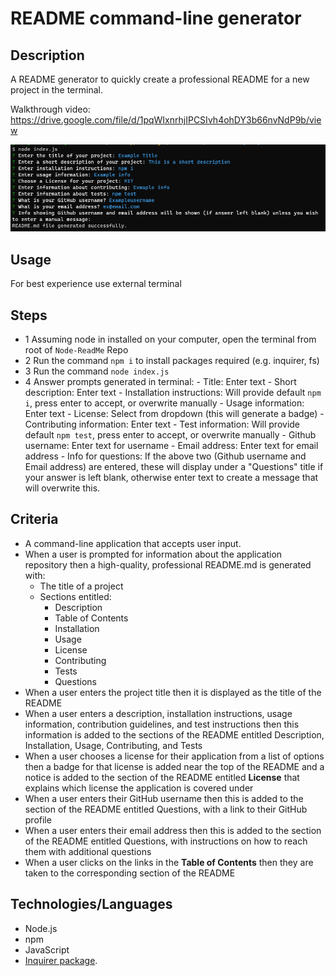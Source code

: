# README command-line generator

## Description

A README generator to quickly create a professional README for a new project in the terminal.

Walkthrough video: 
https://drive.google.com/file/d/1pqWIxnrhjIPCSIvh4ohDY3b66nvNdP9b/view


![Alt text](image.png)

## Usage

For best experience use external terminal

## Steps

* 1 Assuming node in installed on your computer, open the terminal from root of `Node-ReadMe` Repo
* 2 Run the command `npm i` to install packages required (e.g. inquirer, fs)
* 3 Run the command `node index.js`
* 4 Answer prompts generated in terminal: 
        - Title: Enter text 
        - Short description: Enter text
        - Installation instructions: Will provide default `npm i`, press enter to accept, or overwrite manually
        - Usage information: Enter text
        - License: Select from dropdown (this will generate a badge)
        - Contributing information: Enter text
        - Test information: Will provide default `npm test`, press enter to accept, or overwrite manually
        - Github username: Enter text for username
        - Email address: Enter text for email address
        - Info for questions: If the above two (Github username and Email address) are entered, these will display under a "Questions" title if your answer is left blank, otherwise enter text to create a message that will overwrite this.

## Criteria

* A command-line application that accepts user input.
* When a user is prompted for information about the application repository then a high-quality, professional README.md is generated with:
    * The title of a project 
    * Sections entitled:
      * Description 
      * Table of Contents 
      * Installation 
      * Usage 
      * License 
      * Contributing 
      * Tests 
      * Questions
* When a user enters the project title then it is displayed as the title of the README
* When a user enters a description, installation instructions, usage information, contribution guidelines, and test instructions then this information is added to the sections of the README entitled Description, Installation, Usage, Contributing, and Tests
* When a user chooses a license for their application from a list of options then a badge for that license is added near the top of the README and a notice is added to the section of the README entitled **License** that explains which license the application is covered under
* When a user enters their GitHub username then this is added to the section of the README entitled Questions, with a link to their GitHub profile
* When a user enters their email address then this is added to the section of the README entitled Questions, with instructions on how to reach them with additional questions
* When a user clicks on the links in the **Table of Contents** then they are taken to the corresponding section of the README

## Technologies/Languages

* Node.js
* npm
* JavaScript
* [Inquirer package](https://www.npmjs.com/package/inquirer).






